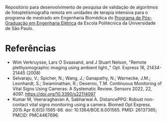 Repositório para desenvolvimento de pesquisa de validação de algoritmos de fotopletismografia remota em unidades de terapia intensiva para o programa de mestrado em Engenharia Biomédica do [Programa de Pós-Graduação em Engenharia Elétrica](https://ppgee.poli.usp.br/pb) da Escola Politécnica da Universidade de São Paulo.

# Referências

- Wim Verkruysse, Lars O Svaasand, and J Stuart Nelson, "Remote plethysmographic imaging using ambient light.," Opt. Express 16, 21434-21445 (2008)
- Selvaraju, V.; Spicher, N.; Wang, J.; Ganapathy, N.; Warnecke, J.M.; Leonhardt, S.; Swaminathan, R.; Deserno, T.M. Continuous Monitoring of Vital Signs Using Cameras: A Systematic Review. Sensors 2022, 22, 4097. https://doi.org/10.3390/s22114097
- Kumar M, Veeraraghavan A, Sabharwal A. DistancePPG: Robust non-contact vital signs monitoring using a camera. Biomed Opt Express. 2015 Apr 6;6(5):1565-88. doi: 10.1364/BOE.6.001565. PMID: 26137365; PMCID: PMC4467696.
